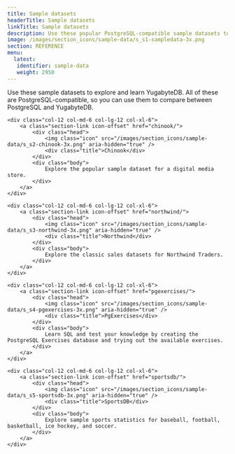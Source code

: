 ```yaml
---
title: Sample datasets
headerTitle: Sample datasets
linkTitle: Sample datasets
description: Use these popular PostgreSQL-compatible sample datasets to explore and learn YugabyteDB.
image: /images/section_icons/sample-data/s_s1-sampledata-3x.png
section: REFERENCE
menu:
  latest:
   identifier: sample-data
   weight: 2950
---
```


Use these sample datasets to explore and learn YugabyteDB. All of these are PostgreSQL-compatible, so you can use them to compare between PostgreSQL and YugabyteDB.

<div class="row">

    <div class="col-12 col-md-6 col-lg-12 col-xl-6">
        <a class="section-link icon-offset" href="chinook/">
            <div class="head">
                <img class="icon" src="/images/section_icons/sample-data/s_s2-chinook-3x.png" aria-hidden="true" />
                <div class="title">Chinook</div>
            </div>
            <div class="body">
                Explore the popular sample dataset for a digital media store.
            </div>
        </a>
    </div>

    <div class="col-12 col-md-6 col-lg-12 col-xl-6">
        <a class="section-link icon-offset" href="northwind/">
            <div class="head">
                <img class="icon" src="/images/section_icons/sample-data/s_s3-northwind-3x.png" aria-hidden="true" />
                <div class="title">Northwind</div>
            </div>
            <div class="body">
                Explore the classic sales datasets for Northwind Traders.
            </div>
        </a>
    </div>

    <div class="col-12 col-md-6 col-lg-12 col-xl-6">
        <a class="section-link icon-offset" href="pgexercises/">
            <div class="head">
                <img class="icon" src="/images/section_icons/sample-data/s_s4-pgexercises-3x.png" aria-hidden="true" />
                <div class="title">PgExercises</div>
            </div>
            <div class="body">
                Learn SQL and test your knowledge by creating the PostgreSQL Exercises database and trying out the available exercises.
            </div>
        </a>
    </div>

    <div class="col-12 col-md-6 col-lg-12 col-xl-6">
        <a class="section-link icon-offset" href="sportsdb/">
            <div class="head">
                <img class="icon" src="/images/section_icons/sample-data/s_s5-sportsdb-3x.png" aria-hidden="true" />
                <div class="title">SportsDB</div>
            </div>
            <div class="body">
                Explore sample sports statistics for baseball, football, basketball, ice hockey, and soccer.
            </div>
        </a>
    </div>

</div>
